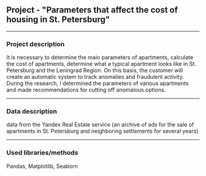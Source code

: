 ## Project - "Parameters that affect the cost of housing in St. Petersburg"
___
### Project description
It is necessary to determine the main parameters of apartments, calculate the cost of apartments, determine what a typical apartment looks like in St. Petersburg and the Leningrad Region. On this basis, the customer will create an automatic system to track anomalies and fraudulent activity. During the research, I determined the parameters of various apartments and made recommendations for cutting off anomalous options.
___
### Data description
data from the Yandex Real Estate service (an archive of ads for the sale of apartments in St. Petersburg and neighboring settlements for several years)
___
### Used libraries/methods
Pandas, Matplotlib, Seaborn
